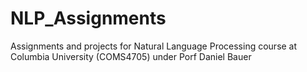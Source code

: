 # NLP_Assignments
Assignments and projects for Natural Language Processing course at Columbia University (COMS4705) under Porf Daniel Bauer
